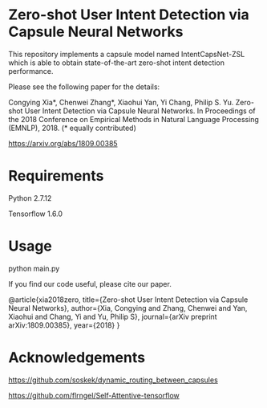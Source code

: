 # Zero-shot User Intent Detection via Capsule Neural Networks

This repository implements a capsule model named IntentCapsNet-ZSL which is able to obtain state-of-the-art zero-shot intent detection performance. 

Please see the following paper for the details:

Congying Xia*, Chenwei Zhang*, Xiaohui Yan, Yi Chang, Philip S. Yu. Zero-shot User
Intent Detection via Capsule Neural Networks. In Proceedings of the 2018 Conference on
Empirical Methods in Natural Language Processing (EMNLP), 2018. (* equally contributed)

https://arxiv.org/abs/1809.00385 



# Requirements

Python 2.7.12

Tensorflow 1.6.0

# Usage

python main.py

If you find our code useful, please cite our paper.

@article{xia2018zero,
  title={Zero-shot User Intent Detection via Capsule Neural Networks},
  author={Xia, Congying and Zhang, Chenwei and Yan, Xiaohui and Chang, Yi and Yu, Philip S},
  journal={arXiv preprint arXiv:1809.00385},
  year={2018}
}

# Acknowledgements

https://github.com/soskek/dynamic_routing_between_capsules

https://github.com/flrngel/Self-Attentive-tensorflow
